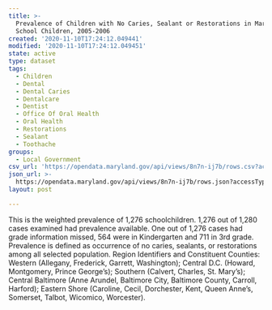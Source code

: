```yaml
---
title: >-
  Prevalence of Children with No Caries, Sealant or Restorations in Maryland
  School Children, 2005-2006
created: '2020-11-10T17:24:12.049441'
modified: '2020-11-10T17:24:12.049451'
state: active
type: dataset
tags:
  - Children
  - Dental
  - Dental Caries
  - Dentalcare
  - Dentist
  - Office Of Oral Health
  - Oral Health
  - Restorations
  - Sealant
  - Toothache
groups:
  - Local Government
csv_url: 'https://opendata.maryland.gov/api/views/8n7n-ij7b/rows.csv?accessType=DOWNLOAD'
json_url: >-
  https://opendata.maryland.gov/api/views/8n7n-ij7b/rows.json?accessType=DOWNLOAD
layout: post

---
```

This is the weighted prevalence of 1,276 schoolchildren.  1,276 out of 1,280 cases examined had prevalence available.  One out of 1,276 cases had grade information missed, 564 were in Kindergarten and 711 in 3rd grade.  Prevalence is defined as occurrence of no caries, sealants, or restorations among all selected population.  Region Identifiers and Constituent Counties:	 Western (Allegany, Frederick, Garrett, Washington); Central D.C. (Howard, Montgomery, Prince George’s); Southern (Calvert, Charles, St. Mary’s); Central Baltimore (Anne Arundel, Baltimore City, Baltimore County, Carroll, Harford); Eastern Shore (Caroline, Cecil, Dorchester, Kent, Queen Anne’s, Somerset, Talbot, Wicomico, Worcester).
